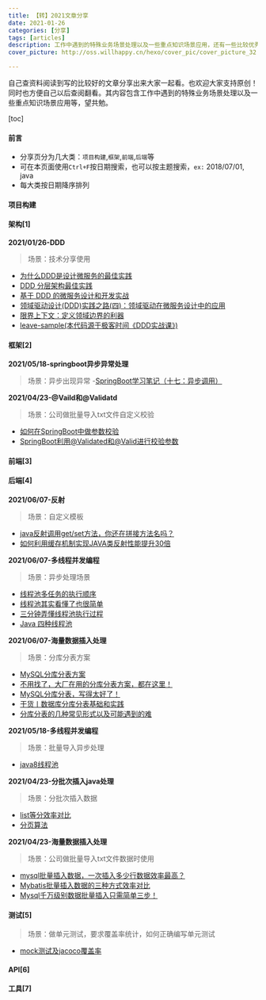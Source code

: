 ```yaml
---
title: 【转】2021文章分享
date: 2021-01-26
categories: [分享]
tags: [articles]
description: 工作中遇到的特殊业务场景处理以及一些重点知识场景应用，还有一些比较优秀的某个知识点分享等
cover_picture: http://oss.willhappy.cn/hexo/cover_pic/cover_picture_32.jpg

---
```


自己查资料阅读到写的比较好的文章分享出来大家一起看。也欢迎大家支持原创！同时也方便自己以后查阅翻看。其内容包含工作中遇到的特殊业务场景处理以及一些重点知识场景应用等，望共勉。

<!--more-->

[toc]

#### 前言

- 分享页分为几大类：`项目构建`,`框架`,`前端`,`后端`等
- 可在本页面使用`Ctrl+F`按日期搜索，也可以按主题搜索，`ex:` 2018/07/01, java
- 每大类按日期降序排列

#### 项目构建

#### 架构[1]

**2021/01/26-DDD** 
> 场景：技术分享使用
- [为什么DDD是设计微服务的最佳实践][1-1]
- [DDD 分层架构最佳实践][1-2]
- [基于 DDD 的微服务设计和开发实战][1-3]
- [领域驱动设计(DDD)实践之路(四)：领域驱动在微服务设计中的应用][1-4]
- [限界上下文：定义领域边界的利器][1-5]
- [leave-sample(本代码源于极客时间《DDD实战课》)][1-6]

#### 框架[2]
**2021/05/18-springboot异步异常处理**
> 场景：异步出现异常
-[SpringBoot学习笔记（十七：异步调用）][2-3]


**2021/04/23-@Vaild和@Validatd**
> 场景：公司做批量导入txt文件自定义校验
- [如何在SpringBoot中做参数校验][2-1]
- [SpringBoot利用@Validated和@Valid进行校验参数][2-2]

#### 前端[3]

#### 后端[4]
**2021/06/07-反射**
> 场景：自定义模板
- [java反射调用get/set方法，你还在拼接方法名吗？][4-15]
- [如何利用缓存机制实现JAVA类反射性能提升30倍][4-16]

**2021/06/07-多线程并发编程**
> 场景：异步处理场景
- [线程池多任务的执行顺序][4-12]
- [线程池其实看懂了也很简单][4-13]
- [三分钟弄懂线程池执行过程][4-14]
- [Java 四种线程池][4-17]

**2021/06/07-海量数据插入处理**
> 场景：分库分表方案
- [MySQL分库分表方案][4-7]
- [不用找了，大厂在用的分库分表方案，都在这里！][4-8]
- [MySQL分库分表，写得太好了！][4-9]
- [干货丨数据库分库分表基础和实践][4-10]
- [分库分表的几种常见形式以及可能遇到的难][4-11]

**2021/05/18-多线程并发编程**
> 场景：批量导入异步处理
- [java8线程池][4-6]

**2021/04/23-分批次插入java处理**
> 场景：分批次插入数据
- [list等分效率对比][4-4]
- [分页算法][4-5]

**2021/04/23-海量数据插入处理**
> 场景：公司做批量导入txt文件数据时使用
- [mysql批量插入数据，一次插入多少行数据效率最高？][4-1]
- [Mybatis批量插入数据的三种方式效率对比][4-2]
- [Mysql千万级别数据批量插入只需简单三步！][4-3]

#### 测试[5]
> 场景：做单元测试，要求覆盖率统计，如何正确编写单元测试
- [mock测试及jacoco覆盖率][5-1]

#### API[6]

#### 工具[7]






[1-1]: https://www.jianshu.com/p/e1b32a5ee91c
[1-2]: https://xie.infoq.cn/article/f88324b09cd9db4214ac153cf
[1-3]: https://www.infoq.cn/article/s_lfulu6zqodd030rbh9
[1-4]: https://segmentfault.com/a/1190000038480392
[1-5]: https://time.geekbang.org/column/article/149950
[1-6]: https://github.com/ouchuangxin/leave-sample

[2-1]: https://blog.csdn.net/qq_39609993/article/details/114288378
[2-2]: https://blog.csdn.net/u014082714/article/details/107160281
[2-3]: https://juejin.cn/post/6850418116464230408


[4-1]: https://www.geek-share.com/detail/2777135663.html
[4-2]: https://blog.csdn.net/WillLiaowh/article/details/106028882?utm_medium=distribute.pc_relevant.none-task-blog-baidujs_baidulandingword-4&spm=1001.2101.3001.4242
[4-3]: https://zhuanlan.zhihu.com/p/75432448
[4-4]: https://www.imooc.com/article/41647
[4-5]: https://blog.csdn.net/c5113620/article/details/83106888
[4-6]: https://blog.csdn.net/wy11933/article/details/80399562
[4-7]: https://zhuanlan.zhihu.com/p/84224499
[4-8]: https://www.huaweicloud.com/articles/8ac1dc6dfe005bdaf76f7d1d2136276a.html
[4-9]: https://database.51cto.com/art/201809/583857.htm
[4-10]: https://www.infoq.cn/article/zmlcbpihothwjeqmzd4i
[4-11]: https://www.infoq.cn/article/key-steps-and-likely-problems-of-split-table
[4-12]: https://blog.csdn.net/Mr_25kjiang/article/details/105815054
[4-13]: https://www.cnblogs.com/jajian/p/11442929.html
[4-14]: https://juejin.cn/post/6866054685044768782
[4-15]: https://www.cnblogs.com/1ning/p/10936129.html
[4-16]: https://segmentfault.com/a/1190000020986852
[4-17]: https://www.cnblogs.com/zhujiabin/p/5404771.html

[5-1]: https://www.cnblogs.com/yjmyzz/p/mockito-and-jacoco-tutorial.html